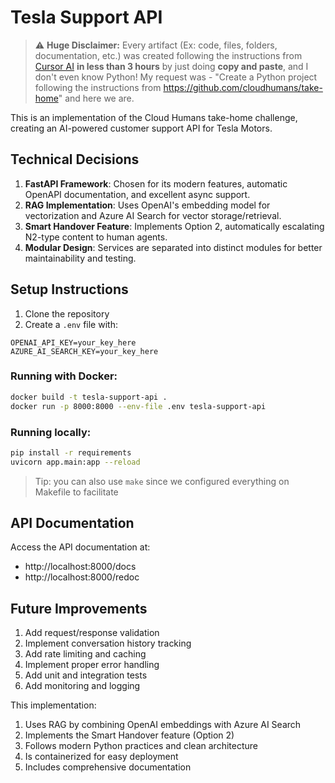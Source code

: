 # Tesla Support API

> ⚠️ **Huge Disclaimer:** Every artifact (Ex: code, files, folders, documentation, etc.) was created following the instructions from [Cursor AI](https://www.cursor.so) **in less than 3 hours** by just doing **copy and paste**, and I don't even know Python! My request was - "Create a Python project following the instructions from https://github.com/cloudhumans/take-home" and here we are.

This is an implementation of the Cloud Humans take-home challenge, creating an AI-powered customer support API for Tesla Motors.

## Technical Decisions

1. **FastAPI Framework**: Chosen for its modern features, automatic OpenAPI documentation, and excellent async support.
2. **RAG Implementation**: Uses OpenAI's embedding model for vectorization and Azure AI Search for vector storage/retrieval.
3. **Smart Handover Feature**: Implements Option 2, automatically escalating N2-type content to human agents.
4. **Modular Design**: Services are separated into distinct modules for better maintainability and testing.

## Setup Instructions

1. Clone the repository
2. Create a `.env` file with:
```env
OPENAI_API_KEY=your_key_here
AZURE_AI_SEARCH_KEY=your_key_here
```

### Running with Docker:

```bash
docker build -t tesla-support-api .
docker run -p 8000:8000 --env-file .env tesla-support-api
```

### Running locally:

```bash
pip install -r requirements
uvicorn app.main:app --reload
```
> Tip: you can also use `make` since we configured everything on Makefile to facilitate

## API Documentation

Access the API documentation at:
- http://localhost:8000/docs
- http://localhost:8000/redoc

## Future Improvements

1. Add request/response validation
2. Implement conversation history tracking
3. Add rate limiting and caching
4. Implement proper error handling
5. Add unit and integration tests
6. Add monitoring and logging

This implementation:
1. Uses RAG by combining OpenAI embeddings with Azure AI Search
1. Implements the Smart Handover feature (Option 2)
1. Follows modern Python practices and clean architecture
1. Is containerized for easy deployment
1. Includes comprehensive documentation